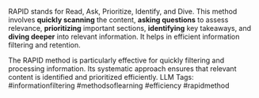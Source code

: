 RAPID stands for Read, Ask, Prioritize, Identify, and Dive. This method involves __quickly scanning__ the content, **asking questions** to assess relevance, **prioritizing** important sections, **identifying** key takeaways, and **diving deeper** into relevant information. It helps in efficient information filtering and retention.

The RAPID method is particularly effective for quickly filtering and processing information. Its systematic approach ensures that relevant content is identified and prioritized efficiently.
LLM Tags:  #informationfiltering #methodsoflearning #efficiency #rapidmethod